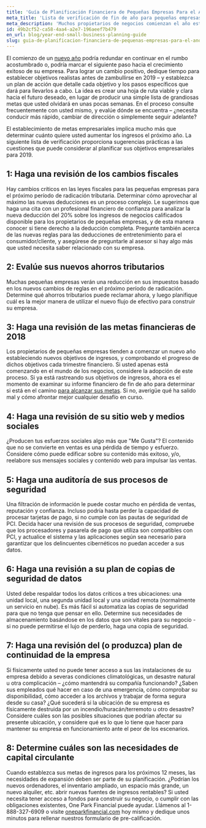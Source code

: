 ```yaml
---
title: 'Guía de Planificación Financiera de Pequeñas Empresas Para el Año Nuevo'
meta_title: 'Lista de verificación de fin de año para pequeñas empresas'
meta_description: 'Muchos propietarios de negocios comienzan el año estableciendo metas en los últimos dos meses del año anterior. Nuestra guía lo ayudará a planearlo todo, preparándolo para el éxito.'
id: 49b2cf52-ca58-4aa4-a2e7-196aeef7b479
en_url: blog/year-end-small-business-planning-guide
slug: guia-de-planificacion-financiera-de-pequenas-empresas-para-el-ano-nuevo
---
```

El comienzo de un [nuevo año](https://www.oneparkfinancial.com/es/articulos/como-preparar-su-negocio-para-el-exito-en-2017) podría redundar en continuar en el rumbo acostumbrado o, podría marcar el siguiente paso hacia el crecimiento exitoso de su empresa. Para lograr un cambio positivo, dedique tiempo para establecer objetivos realistas antes de zambullirse en 2019 – y establezca un plan de acción que detalle cada objetivo y los pasos específicos que dará para llevarlos a cabo. La idea es crear una hoja de ruta viable y clara hacia el futuro deseado, en lugar de producir una simple lista de grandiosas metas que usted olvidará en unas pocas semanas. En el proceso consulte frecuentemente con usted mismo, y evalúe dónde se encuentra – ¿necesita conducir más rápido, cambiar de dirección o simplemente seguir adelante?

El establecimiento de metas empresariales implica mucho más que determinar cuánto quiere usted aumentar los ingresos el próximo año. La siguiente lista de verificación proporciona sugerencias prácticas a las cuestiones que puede considerar al planificar sus objetivos empresariales para 2019. 

## **1: Haga una revisión de los cambios fiscales** 

Hay cambios críticos en las leyes fiscales para las pequeñas empresas para el próximo período de radicación tributaria. Determinar cómo aprovechar al máximo las nuevas deducciones es un proceso complejo. Le sugerimos que haga una cita con un profesional financiero de confianza para analizar la nueva deducción del 20% sobre los ingresos de negocios calificados disponible para los propietarios de pequeñas empresas, y de esta manera conocer si tiene derecho a la deducción completa. Pregunte también acerca de las nuevas reglas para las deducciones de entretenimiento para el consumidor/cliente, y asegúrese de preguntarle al asesor si hay algo más que usted necesita saber relacionado con su empresa.

## **2: Evalúe sus nuevos ahorros tributarios** 

Muchas pequeñas empresas verán una reducción en sus impuestos basado en los nuevos cambios de reglas en el próximo período de radicación. Determine qué ahorros tributarios puede reclamar ahora, y luego planifique cuál es la mejor manera de utilizar el nuevo flujo de efectivo para construir su empresa.

## **3: Haga una revisión de las metas financieras de 2018** 

Los propietarios de pequeñas empresas tienden a comenzar un nuevo año estableciendo nuevos objetivos de ingresos, y comprobando el progreso de dichos objetivos cada trimestre financiero. Si usted apenas está comenzando en el mundo de los negocios, considere la adopción de este proceso. Si ya está rastreando sus objetivos de ingresos, ahora es el momento de examinar su informe financiero de fin de año para determinar si está en el camino [para alcanzar sus metas](https://www.oneparkfinancial.com/es/preaprob). Si no, averigüe qué ha salido mal y cómo afrontar mejor cualquier desafío en curso. 

## **4: Haga una revisión de su sitio web y medios sociales** 

¿Producen tus esfuerzos sociales algo más que "Me Gusta"? El contenido que no se convierte en ventas es una pérdida de tiempo y esfuerzo. Considere cómo puede edificar sobre su contenido más exitoso, y/o, reelabore sus mensajes sociales y contenido web para impulsar las ventas. 

## **5: Haga una auditoría de sus procesos de seguridad** 

Una filtración de información le puede costar mucho en pérdida de ventas, reputación y confianza. Incluso podría hasta perder la capacidad de procesar tarjetas de pago, si no cumple con las pautas de seguridad de PCI. Decida hacer una revisión de sus procesos de seguridad, compruebe que los procesadores y pasarela de pago que utiliza son compatibles con PCI, y actualice el sistema y las aplicaciones según sea necesario para garantizar que los delincuentes cibernéticos no puedan acceder a sus datos. 

## **6: Haga una revisión a su plan de copias de seguridad de datos** 

Usted debe respaldar todos los datos críticos a tres ubicaciones: una unidad local, una segunda unidad local y una unidad remota (normalmente un servicio en nube). Es más fácil si automatiza las copias de seguridad para que no tenga que pensar en ello. Determine sus necesidades de almacenamiento basándose en los datos que son vitales para su negocio - si no puede permitirse el lujo de perderlo, haga una copia de seguridad. 

## **7: Haga una revisión del (o produzca) plan de continuidad de la empresa** 

Si físicamente usted no puede tener acceso a sus las instalaciones de su empresa debido a severas condiciones climatológicas, un desastre natural u otra complicación – ¿cómo mantendrá su compañía funcionando? ¿Saben sus empleados qué hacer en caso de una emergencia, cómo comprobar su disponibilidad, cómo acceder a los archivos y trabajar de forma segura desde su casa? ¿Qué sucederá si la ubicación de su empresa es físicamente destruida por un incendio/huracán/terremoto u otro desastre? Considere cuáles son las posibles situaciones que podrían afectar su presente ubicación, y considere qué es lo que lo tiene que hacer para mantener su empresa en funcionamiento ante el peor de los escenarios.

## **8: Determine cuáles son las necesidades de capital circulante** 

Cuando establezca sus metas de ingresos para los próximos 12 meses, las necesidades de expansión deben ser parte de su planificación. ¿Podrían los nuevos ordenadores, el inventario ampliado, un espacio más grande, un nuevo alquiler, etc. abrir nuevas fuentes de ingresos rentables? Si usted necesita tener acceso a fondos para construir su negocio, o cumplir con las obligaciones existentes, One Park Financial puede ayudar. Llámenos al 1-888-327-6909 o visite [oneparkfinancial.com](https://www.oneparkfinancial.com/es/sobre-nosotros) hoy mismo y dedique unos minutos para rellenar nuestros formulario de pre-calificación.